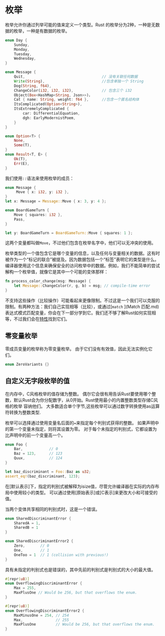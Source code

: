 # 枚举

枚举允许你通过列举可能的值来定义一个类型。Rust 的枚举分为2种，一种是无数据的枚举，一种是有数据的枚举。

```rust
enum Day {
    Sunday,
    Monday,
    Tuesday,
    Wednesday,
}

enum Message {
    Quit,                                   // 没有关联任何数据
    Write(String),                          //包含单独一个 String
    Dog(String, f64),
    ChangeColor(i32, i32, i32),             // 包含三个 i32
    Object(Box<HashMap<String, Json>>)，
    Cat { name: String, weight: f64 },      //包含一个匿名结构体
    ItsComplicated(Option<String>),
    ItsExtremelyComplicated {
        car: DifferentialEquation,
        dgh: EarlyModernistPoem,
    }
}

enum Option<T> {
    None,
    Some(T),
}
enum Result<T, E> {
    Ok(T),
    Err(E),
}
```

我们使用`::`语法来使用枚举的成员：

```rust
enum Message {
     Move { x: i32, y: i32 },
}
let x: Message = Message::Move { x: 3, y: 4 };

enum BoardGameTurn {
    Move { squares: i32 },
    Pass,
}

let y: BoardGameTurn = BoardGameTurn::Move { squares: 1 };
```

这两个变量都叫做`Move`，不过他们包含在枚举名字中，他们可以无冲突的使用。

枚举类型的一个值包含它是哪个变量的信息，以及任何与变量相关的数据。这有时被作为一个“标记的联合”被提及。因为数据包括一个“标签”表明它的类型是什么。编译器使用这个信息来确保安全的访问枚举中的数据。例如，我们不能简单的尝试解构一个枚举值，就像它是其中一个可能的变体那样：

```rust
fn process_color_change(msg: Message) {
    let Message::ChangeColor(r, g, b) = msg; // compile-time error
}
```

不支持这些操作（比较操作）可能看起来更像限制。不过这是一个我们可以克服的限制。有两种方法：我们自己实现相等（比较），或通过[`match` ](Match 匹配.md)表达式模式匹配变量，你会在下一部分学到它。我们还不够了解Rust如何实现相等，不过我们会在[特性](Traits.md)找到它们。

## 零变量枚举

零成员变量的枚举称为零变量枚举。 由于它们没有有效值，因此无法实例化它们。

```rust
enum ZeroVariants {}
```

## 自定义无字段枚举的值

在内存中，C风格枚举的值存储为整数。 偶尔它会很有用告诉Rust要使用哪个整数，默认Rust会为你分配数字，从0开始。Rust使用最小的内置整数类型存储C风格的枚举
容纳他们。 大多数适合单个字节,这些枚举可以通过数字转换使用as运算符转换为整数类型.

枚举可以选择通过使用变量名后面的`=`来指定每个判别式获得的整数。 如果声明中的第一个变量未指定，则将其设置为零。 对于每个未指定的判别式，它都设置为比声明中的前一个变量高一个。

```rust
enum Foo {
    Bar,            // 0
    Baz = 123,      // 123
    Quux,           // 124
}

let baz_discriminant = Foo::Baz as u32;
assert_eq!(baz_discriminant, 123);
```

在[默认表示]下，指定的判别式被解释为isize值，尽管允许编译器在实际的内存布局中使用较小的类型。 可以通过使用[原始表示]或[C表示]来更改大小和可接受的值。

当两个变体共享相同的判别式时，这是一个错误。

```rust
enum SharedDiscriminantError {
    SharedA = 1,
    SharedB = 1
}

enum SharedDiscriminantError2 {
    Zero,       // 0
    One,        // 1
    OneToo = 1  // 1 (collision with previous!)
}
```

具有未指定的判别式也是错误的，其中先前的判别式是判别式的大小的最大值。

```rust
#[repr(u8)]
enum OverflowingDiscriminantError {
    Max = 255,
    MaxPlusOne // Would be 256, but that overflows the enum.
}

#[repr(u8)]
enum OverflowingDiscriminantError2 {
    MaxMinusOne = 254, // 254
    Max,               // 255
    MaxPlusOne         // Would be 256, but that overflows the enum.
}
```

